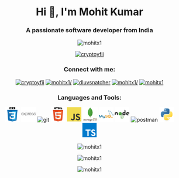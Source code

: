 <h1 align="center">Hi 👋, I'm Mohit Kumar</h1>
<h3 align="center">A passionate software developer from India</h3>

<p align="center"> <img src="https://komarev.com/ghpvc/?username=mohitx1&label=Profile%20views&color=0e75b6&style=flat" alt="mohitx1" /> </p>

<p align="center"> 
  <a href="https://twitter.com/cryptoyfii" target="blank"><img src="https://img.shields.io/twitter/follow/cryptoyfii?logo=twitter&style=for-the-badge" alt="cryptoyfii" /></a>
</p>

<h3 align="center">Connect with me:</h3>
<p align="center">
  <a href="https://twitter.com/cryptoyfii" target="blank"><img src="https://img.icons8.com/color/48/000000/twitter.png" alt="cryptoyfii" /></a>
  <a href="https://linkedin.com/in/mohitx1/" target="blank"><img src="https://img.icons8.com/color/48/000000/linkedin.png" alt="mohitx1/" /></a>
  <a href="https://fb.com/dluvsnatcher" target="blank"><img src="https://img.icons8.com/color/48/000000/facebook-new.png" alt="dluvsnatcher" /></a>
  <a href="https://instagram.com/mohitx1/" target="blank"><img src="https://img.icons8.com/color/48/000000/instagram-new.png" alt="mohitx1/" /></a>
  <a href="https://discord.gg/mohitx1" target="blank"><img src="https://img.icons8.com/color/48/000000/discord-new-logo.png" alt="mohitx1" /></a>
</p>

<h3 align="center">Languages and Tools:</h3>
<p align="center"> 
  <img src="https://raw.githubusercontent.com/devicons/devicon/master/icons/css3/css3-original-wordmark.svg" alt="css3" width="40" height="40"/>
  <img src="https://raw.githubusercontent.com/devicons/devicon/master/icons/express/express-original-wordmark.svg" alt="express" width="40" height="40"/>
  <img src="https://www.vectorlogo.zone/logos/git-scm/git-scm-icon.svg" alt="git" width="40" height="40"/>
  <img src="https://raw.githubusercontent.com/devicons/devicon/master/icons/html5/html5-original-wordmark.svg" alt="html5" width="40" height="40"/>
  <img src="https://raw.githubusercontent.com/devicons/devicon/master/icons/javascript/javascript-original.svg" alt="javascript" width="40" height="40"/>
  <img src="https://raw.githubusercontent.com/devicons/devicon/master/icons/mongodb/mongodb-original-wordmark.svg" alt="mongodb" width="40" height="40"/>
  <img src="https://raw.githubusercontent.com/devicons/devicon/master/icons/mysql/mysql-original-wordmark.svg" alt="mysql" width="40" height="40"/>
  <img src="https://raw.githubusercontent.com/devicons/devicon/master/icons/nodejs/nodejs-original-wordmark.svg" alt="nodejs" width="40" height="40"/>
  <img src="https://www.vectorlogo.zone/logos/getpostman/getpostman-icon.svg" alt="postman" width="40" height="40"/>
  <img src="https://raw.githubusercontent.com/devicons/devicon/master/icons/python/python-original.svg" alt="python" width="40" height="40"/>
  <img src="https://raw.githubusercontent.com/devicons/devicon/master/icons/typescript/typescript-original.svg" alt="typescript" width="40" height="40"/>
</p>

<p align="center">
  <img src="https://github-readme-stats.vercel.app/api/top-langs/?username=mohitx1&layout=compact&theme=radical" alt="mohitx1" />
</p>

<p align="center">
  <img src="https://github-readme-stats.vercel.app/api?username=mohitx1&show_icons=true&theme=radical" alt="mohitx1" />
</p>

<p align="center">
  <img src="https://github-readme-streak-stats.herokuapp.com/?user=mohitx1&theme=radical" alt="mohitx1" />
</p>
